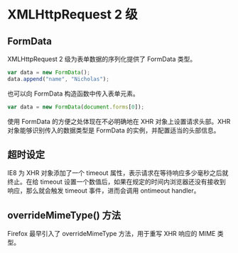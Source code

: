 # XMLHttpRequest 2 级

## FormData

XMLHttpRequest 2 级为表单数据的序列化提供了 FormData 类型。

``` js
var data = new FormData();
data.append("name", "Nicholas");
```

也可以向 FormData 构造函数中传入表单元素。

``` js
var data = new FormData(document.forms[0]);
```

使用 FormData 的方便之处体现在不必明确地在 XHR 对象上设置请求头部。XHR 对象能够识别传入的数据类型是 FormData 的实例，并配置适当的头部信息。

## 超时设定

IE8 为 XHR 对象添加了一个 timeout 属性，表示请求在等待响应多少毫秒之后就终止。在给 timeout 设置一个数值后，如果在规定的时间内浏览器还没有接收到响应，那么就会触发 timeout 事件，进而会调用 ontimeout handler。

## overrideMimeType() 方法

Firefox 最早引入了 overrideMimeType 方法，用于重写 XHR 响应的 MIME 类型。
